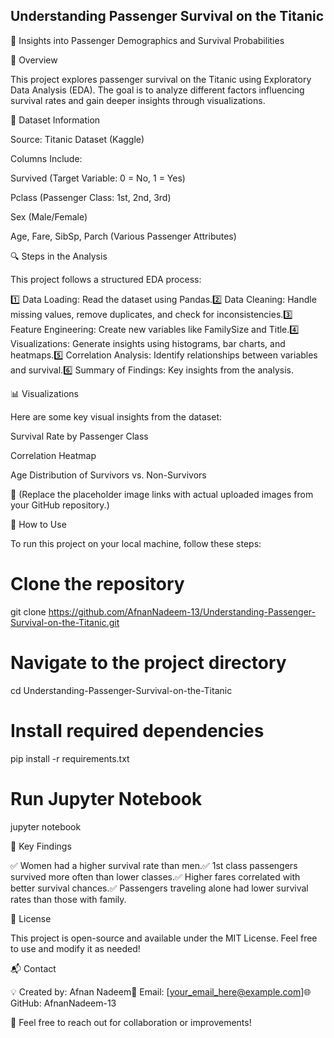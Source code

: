   ## **Understanding Passenger Survival on the Titanic**
  

🚢 Insights into Passenger Demographics and Survival Probabilities

📌 Overview

This project explores passenger survival on the Titanic using Exploratory Data Analysis (EDA). The goal is to analyze different factors influencing survival rates and gain deeper insights through visualizations.

📂 Dataset Information

Source: Titanic Dataset (Kaggle)

Columns Include:

Survived (Target Variable: 0 = No, 1 = Yes)

Pclass (Passenger Class: 1st, 2nd, 3rd)

Sex (Male/Female)

Age, Fare, SibSp, Parch (Various Passenger Attributes)

🔍 Steps in the Analysis

This project follows a structured EDA process:

1️⃣ Data Loading: Read the dataset using Pandas.2️⃣ Data Cleaning: Handle missing values, remove duplicates, and check for inconsistencies.3️⃣ Feature Engineering: Create new variables like FamilySize and Title.4️⃣ Visualizations: Generate insights using histograms, bar charts, and heatmaps.5️⃣ Correlation Analysis: Identify relationships between variables and survival.6️⃣ Summary of Findings: Key insights from the analysis.

📊 Visualizations

Here are some key visual insights from the dataset:

Survival Rate by Passenger Class

Correlation Heatmap

Age Distribution of Survivors vs. Non-Survivors

📌 (Replace the placeholder image links with actual uploaded images from your GitHub repository.)

🚀 How to Use

To run this project on your local machine, follow these steps:

# Clone the repository
git clone https://github.com/AfnanNadeem-13/Understanding-Passenger-Survival-on-the-Titanic.git

# Navigate to the project directory
cd Understanding-Passenger-Survival-on-the-Titanic

# Install required dependencies
pip install -r requirements.txt

# Run Jupyter Notebook
jupyter notebook

📌 Key Findings

✅ Women had a higher survival rate than men.✅ 1st class passengers survived more often than lower classes.✅ Higher fares correlated with better survival chances.✅ Passengers traveling alone had lower survival rates than those with family.

📝 License

This project is open-source and available under the MIT License. Feel free to use and modify it as needed!

📬 Contact

💡 Created by: Afnan Nadeem📧 Email: [your_email_here@example.com]🌐 GitHub: AfnanNadeem-13

📌 Feel free to reach out for collaboration or improvements!




